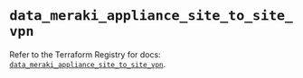 # `data_meraki_appliance_site_to_site_vpn`

Refer to the Terraform Registry for docs: [`data_meraki_appliance_site_to_site_vpn`](https://registry.terraform.io/providers/ciscodevnet/meraki/1.7.1/docs/data-sources/appliance_site_to_site_vpn).
